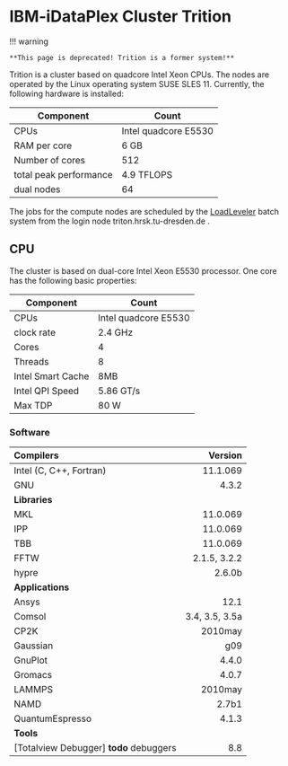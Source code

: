 # IBM-iDataPlex Cluster Trition

!!! warning

    **This page is deprecated! Trition is a former system!**

Trition is a cluster based on quadcore Intel Xeon CPUs. The nodes are operated
by the Linux operating system SUSE SLES 11. Currently, the following
hardware is installed:

| Component | Count |
|-----------|-------|
|CPUs |Intel quadcore E5530 |
|RAM per core |6 GB |
|Number of cores |512 |
|total peak performance |4.9 TFLOPS |
|dual nodes |64 |

The jobs for the compute nodes are scheduled by the [LoadLeveler](load_leveler.md) batch system from
the login node triton.hrsk.tu-dresden.de .

## CPU

The cluster is based on dual-core Intel Xeon E5530 processor. One core
has the following basic properties:

| Component | Count |
|-----------|-------|
|CPUs |Intel quadcore E5530 |
|clock rate |2.4 GHz |
|Cores |4 |
|Threads |8 |
|Intel Smart Cache |8MB |
|Intel QPI Speed |5.86 GT/s |
|Max TDP |80 W |

### Software

| Compilers                       |        Version |
|:--------------------------------|---------------:|
| Intel (C, C++, Fortran)         |       11.1.069 |
| GNU                             |          4.3.2 |
| **Libraries**                   |                |
| MKL                             |       11.0.069 |
| IPP                             |       11.0.069 |
| TBB                             |       11.0.069 |
| FFTW                            |   2.1.5, 3.2.2 |
| hypre                           |         2.6.0b |
| **Applications**                |                |
| Ansys                           |           12.1 |
| Comsol                          | 3.4, 3.5, 3.5a |
| CP2K                            |        2010may |
| Gaussian                        |            g09 |
| GnuPlot                         |          4.4.0 |
| Gromacs                         |          4.0.7 |
| LAMMPS                          |        2010may |
| NAMD                            |          2.7b1 |
| QuantumEspresso                 |          4.1.3 |
| **Tools**                       |                |
| [Totalview Debugger] **todo** debuggers |            8.8 |
